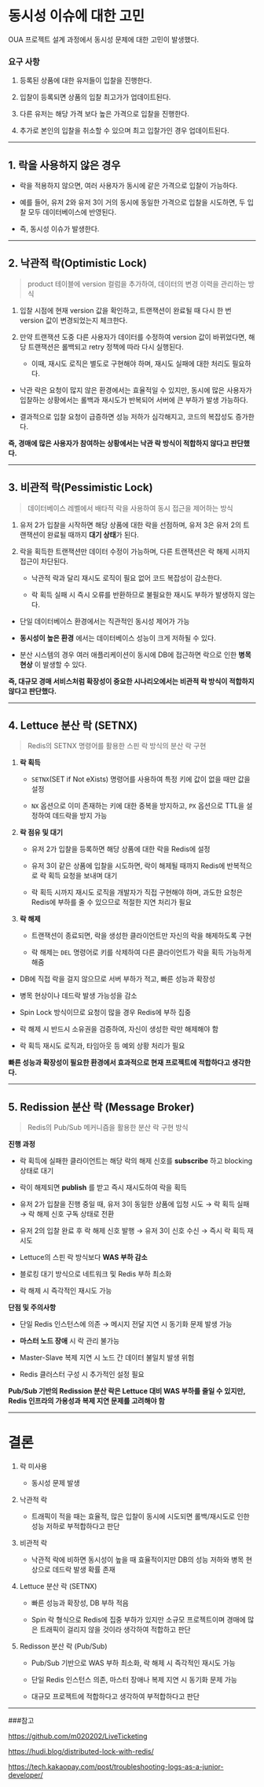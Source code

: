 # 동시성 이슈에 대한 고민

OUA 프로젝트 설계 과정에서 동시성 문제에 대한 고민이 발생했다.

### 요구 사항

1. 등록된 상품에 대한 유저들이 입찰을 진행한다.

2. 입찰이 등록되면 상품의 입찰 최고가가 업데이트된다.

3. 다른 유저는 해당 가격 보다 높은 가격으로 입찰을 진행한다.

4. 추가로 본인의 입찰을 취소할 수 있으며 최고 입찰가인 경우 업데이트된다.

---

## 1. 락을 사용하지 않은 경우

- 락을 적용하지 않으면, 여러 사용자가 동시에 같은 가격으로 입찰이 가능하다.

- 예를 들어, 유저 2와 유저 3이 거의 동시에 동일한 가격으로 입찰을 시도하면, 두 입찰 모두 데이터베이스에 반영된다.

- 즉, 동시성 이슈가 발생한다.

---

## 2. 낙관적 락(Optimistic Lock)

> product 테이블에 version 컬럼을 추가하여, 데이터의 변경 이력을 관리하는 방식

1. 입찰 시점에 현재 version 값을 확인하고, 트랜잭션이 완료될 때 다시 한 번 version 값이 변경되었는지 체크한다.

2. 만약 트랜잭션 도중 다른 사용자가 데이터를 수정하여 version 값이 바뀌었다면, 해당 트랜잭션은 롤백되고 retry 정책에 따라 다시 실행된다.

    - 이때, 재시도 로직은 별도로 구현해야 하며, 재시도 실패에 대한 처리도 필요하다.

- 낙관 락은 요청이 많지 않은 환경에서는 효율적일 수 있지만, 동시에 많은 사용자가 입찰하는 상황에서는 롤백과 재시도가 반복되어 서버에 큰 부하가 발생 가능하다.

- 결과적으로 입찰 요청이 급증하면 성능 저하가 심각해지고, 코드의 복잡성도 증가한다.

**즉, 경매에 많은 사용자가 참여하는 상황에서는 낙관 락 방식이 적합하지 않다고 판단했다.**

---

## 3. 비관적 락(Pessimistic Lock)

> 데이터베이스 레벨에서 배타적 락을 사용하여 동시 접근을 제어하는 방식

1. 유저 2가 입찰을 시작하면 해당 상품에 대한 락을 선점하며, 유저 3은 유저 2의 트랜잭션이 완료될 때까지 **대기 상태**가 된다.

2. 락을 획득한 트랜잭션만 데이터 수정이 가능하며, 다른 트랜잭션은 락 해제 시까지 접근이 차단된다.

    - 낙관적 락과 달리 재시도 로직이 필요 없어 코드 복잡성이 감소한다.
      
    - 락 획득 실패 시 즉시 오류를 반환하므로 불필요한 재시도 부하가 발생하지 않는다.

- 단일 데이터베이스 환경에서는 직관적인 동시성 제어가 가능
  
- **동시성이 높은 환경** 에서는 데이터베이스 성능이 크게 저하될 수 있다.
  
- 분산 시스템의 경우 여러 애플리케이션이 동시에 DB에 접근하면 락으로 인한 **병목 현상** 이 발생할 수 있다.

**즉, 대규모 경매 서비스처럼 확장성이 중요한 시나리오에서는 비관적 락 방식이 적합하지 않다고 판단했다.**

---

## 4. Lettuce 분산 락 (SETNX)

> Redis의 SETNX 명령어를 활용한 스핀 락 방식의 분산 락 구현

1. **락 획득**  

   - `SETNX`(SET if Not eXists) 명령어를 사용하여 특정 키에 값이 없을 때만 값을 설정
     
   - `NX` 옵션으로 이미 존재하는 키에 대한 중복을 방지하고, `PX` 옵션으로 TTL을 설정하여 데드락을 방지 가능

2. **락 점유 및 대기**  

   - 유저 2가 입찰을 등록하면 해당 상품에 대한 락을 Redis에 설정 

   - 유저 3이 같은 상품에 입찰을 시도하면, 락이 해제될 때까지 Redis에 반복적으로 락 획득 요청을 보내며 대기

   - 락 획득 시까지 재시도 로직을 개발자가 직접 구현해야 하며, 과도한 요청은 Redis에 부하를 줄 수 있으므로 적절한 지연 처리가 필요

3. **락 해제**  

   - 트랜잭션이 종료되면, 락을 생성한 클라이언트만 자신의 락을 해제하도록 구현

   - 락 해제는 `DEL` 명령어로 키를 삭제하여 다른 클라이언트가 락을 획득 가능하게 해줌

- DB에 직접 락을 걸지 않으므로 서버 부하가 적고, 빠른 성능과 확장성

- 병목 현상이나 데드락 발생 가능성을 감소

- Spin Lock 방식이므로 요청이 많을 경우 Redis에 부하 집중

- 락 해제 시 반드시 소유권을 검증하여, 자신이 생성한 락만 해제해야 함

- 락 획득 재시도 로직과, 타임아웃 등 예외 상황 처리가 필요

**빠른 성능과 확장성이 필요한 환경에서 효과적으로 현재 프로젝트에 적합하다고 생각한다.**

---

## 5. Redission 분산 락 (Message Broker)

> Redis의 Pub/Sub 메커니즘을 활용한 분산 락 구현 방식

**진행 과정**

   - 락 획득에 실패한 클라이언트는 해당 락의 해제 신호를 **subscribe** 하고 blocking 상태로 대기

   - 락이 해제되면 **publish** 를 받고 즉시 재시도하여 락을 획득 

   - 유저 2가 입찰을 진행 중일 때, 유저 3이 동일한 상품에 입청 시도 → 락 획득 실패 → 락 해제 신호 구독 상태로 전환  

   - 유저 2의 입찰 완료 후 락 해제 신호 발행 → 유저 3이 신호 수신 → 즉시 락 획득 재시도

  
- Lettuce의 스핀 락 방식보다 **WAS 부하 감소**  

- 블로킹 대기 방식으로 네트워크 및 Redis 부하 최소화  

- 락 해제 시 즉각적인 재시도 가능

**단점 및 주의사항**  
   
   - 단일 Redis 인스턴스에 의존 → 메시지 전달 지연 시 동기화 문제 발생 가능  
   
   - **마스터 노드 장애** 시 락 관리 불가능  
   
   - Master-Slave 복제 지연 시 노드 간 데이터 불일치 발생 위험  
   
   - Redis 클러스터 구성 시 추가적인 설정 필요

**Pub/Sub 기반의 Redission 분산 락은 Lettuce 대비 WAS 부하를 줄일 수 있지만, Redis 인프라의 가용성과 복제 지연 문제를 고려해야 함**

---

# 결론

1. 락 미사용

    - 동시성 문제 발생

2. 낙관적 락

    - 트래픽이 적을 때는 효율적, 많은 입찰이 동시에 시도되면 롤백/재시도로 인한 성능 저하로 부적합하다고 판단

3. 비관적 락

    - 낙관적 락에 비하면 동시성이 높을 때 효율적이지만 DB의 성능 저하와 병목 현상으로 데드락 발생 확률 존재

4. Lettuce 분산 락 (SETNX)

    - 빠른 성능과 확장성, DB 부하 적음

    - Spin 락 형식으로 Redis에 집중 부하가 있지만 소규모 프로젝트이며 경매에 많은 트래픽이 걸리지 않을 것이라 생각하여 적합하고 판단

5. Redisson 분산 락 (Pub/Sub)

    - Pub/Sub 기반으로 WAS 부하 최소화, 락 해제 시 즉각적인 재시도 가능

    - 단일 Redis 인스턴스 의존, 마스터 장애나 복제 지연 시 동기화 문제 가능

    - 대규모 프로젝트에 적합하다고 생각하여 부적합하다고 판단

---
###참고

https://github.com/m020202/LiveTicketing

https://hudi.blog/distributed-lock-with-redis/

https://tech.kakaopay.com/post/troubleshooting-logs-as-a-junior-developer/
